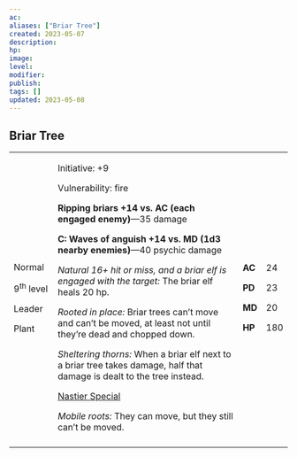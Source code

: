 ```yaml
---
ac: 
aliases: ["Briar Tree"]
created: 2023-05-07
description: 
hp: 
image: 
level: 
modifier: 
publish: 
tags: []
updated: 2023-05-08
---
```


## Briar Tree

<table>
<colgroup>
<col style="width: 16%" />
<col style="width: 71%" />
<col style="width: 5%" />
<col style="width: 6%" />
</colgroup>
<tbody>
<tr class="odd">
<td><p>Normal</p>
<p>9<sup>th</sup> level</p>
<p>Leader</p>
<p>Plant</p></td>
<td><p>Initiative: +9</p>
<p>Vulnerability: fire</p>
<p><strong>Ripping briars +14 vs. AC (each engaged enemy)</strong>—35
damage</p>
<p><strong>C: Waves of anguish +14 vs. MD (1d3 nearby
enemies)</strong>—40 psychic damage</p>
<p><em>Natural 16+ hit or miss, and a briar elf is engaged with the
target:</em> The briar elf heals 20 hp.</p>
<p><em>Rooted in place:</em> Briar trees can’t move and can’t be moved,
at least not until they’re dead and chopped down.</p>
<p><em>Sheltering thorns:</em> When a briar elf next to a briar tree
takes damage, half that damage is dealt to the tree instead.</p>
<p><u>Nastier Special</u></p>
<p><em>Mobile roots:</em> They can move, but they still can’t be
moved.</p></td>
<td><p><strong>AC</strong></p>
<p><strong>PD</strong></p>
<p><strong>MD</strong></p>
<p><strong>HP</strong></p></td>
<td><p>24</p>
<p>23</p>
<p>20</p>
<p>180</p></td>
</tr>
<tr class="even">
<td></td>
<td></td>
<td></td>
<td></td>
</tr>
</tbody>
</table>
